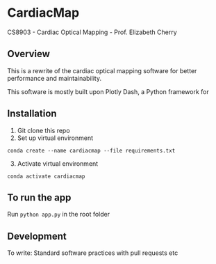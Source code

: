 # CardiacMap
CS8903 - Cardiac Optical Mapping - Prof. Elizabeth Cherry

## Overview
This is a rewrite of the cardiac optical mapping software for better performance and maintainability.

This software is mostly built upon Plotly Dash, a Python framework for 

## Installation
1. Git clone this repo
2. Set up virtual environment

`conda create --name cardiacmap --file requirements.txt`

3. Activate virtual environment

`conda activate cardiacmap`


## To run the app
Run `python app.py` in the root folder

## Development
To write: 
Standard software practices with pull requests etc